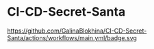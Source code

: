 # CI-CD-Secret-Santa
https://github.com/GalinaBlokhina/CI-CD-Secret-Santa/actions/workflows/main.yml/badge.svg
